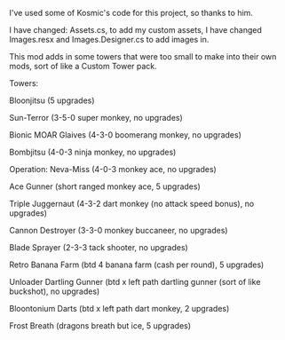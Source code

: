 I've used some of Kosmic's code for this project, so thanks to him.

I have changed: Assets.cs, to add my custom assets, I have changed Images.resx and Images.Designer.cs to add images in.

This mod adds in some towers that were too small to make into their own mods, sort of like a Custom Tower pack.

Towers:

Bloonjitsu (5 upgrades)

Sun-Terror (3-5-0 super monkey, no upgrades)

Bionic MOAR Glaives (4-3-0 boomerang monkey, no upgrades)

Bombjitsu (4-0-3 ninja monkey, no upgrades)

Operation: Neva-Miss (4-0-3 monkey ace, no upgrades)

Ace Gunner (short ranged monkey ace, 5 upgrades)

Triple Juggernaut (4-3-2 dart monkey (no attack speed bonus), no upgrades)

Cannon Destroyer (3-3-0 monkey buccaneer, no upgrades)

Blade Sprayer (2-3-3 tack shooter, no upgrades)

Retro Banana Farm (btd 4 banana farm (cash per round), 5 upgrades)

Unloader Dartling Gunner (btd x left path dartling gunner (sort of like buckshot), no upgrades)

Bloontonium Darts (btd x left path dart monkey, 2 upgrades)

Frost Breath (dragons breath but ice, 5 upgrades)
